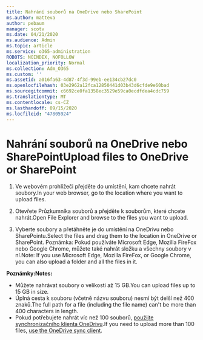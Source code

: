 ```yaml
---
title: Nahrání souborů na OneDrive nebo SharePoint
ms.author: matteva
author: pebaum
manager: scotv
ms.date: 04/21/2020
ms.audience: Admin
ms.topic: article
ms.service: o365-administration
ROBOTS: NOINDEX, NOFOLLOW
localization_priority: Normal
ms.collection: Adm_O365
ms.custom: ''
ms.assetid: a016fa63-4d87-4f3d-99eb-ee134cb27dc0
ms.openlocfilehash: 03e2962a12fca12850441d03b43d6cfde9e60bad
ms.sourcegitcommit: c6692ce0fa1358ec3529e59ca0ecdfdea4cdc759
ms.translationtype: MT
ms.contentlocale: cs-CZ
ms.lasthandoff: 09/15/2020
ms.locfileid: "47805924"
---
```

# <a name="upload-files-to-onedrive-or-sharepoint"></a><span data-ttu-id="3dbe9-102">Nahrání souborů na OneDrive nebo SharePoint</span><span class="sxs-lookup"><span data-stu-id="3dbe9-102">Upload files to OneDrive or SharePoint</span></span>

1. <span data-ttu-id="3dbe9-103">Ve webovém prohlížeči přejděte do umístění, kam chcete nahrát soubory.</span><span class="sxs-lookup"><span data-stu-id="3dbe9-103">In your web browser, go to the location where you want to upload files.</span></span>
    
2. <span data-ttu-id="3dbe9-104">Otevřete Průzkumníka souborů a přejděte k souborům, které chcete nahrát.</span><span class="sxs-lookup"><span data-stu-id="3dbe9-104">Open File Explorer and browse to the files you want to upload.</span></span>
    
3. <span data-ttu-id="3dbe9-105">Vyberte soubory a přetáhněte je do umístění na OneDrivu nebo SharePointu.</span><span class="sxs-lookup"><span data-stu-id="3dbe9-105">Select the files and drag them to the location in OneDrive or SharePoint.</span></span> <span data-ttu-id="3dbe9-106">Poznámka: Pokud používáte Microsoft Edge, Mozilla FireFox nebo Google Chrome, můžete také nahrát složku a všechny soubory v ní.</span><span class="sxs-lookup"><span data-stu-id="3dbe9-106">Note: If you use Microsoft Edge, Mozilla FireFox, or Google Chrome, you can also upload a folder and all the files in it.</span></span>
    
<span data-ttu-id="3dbe9-107">**Poznámky:**</span><span class="sxs-lookup"><span data-stu-id="3dbe9-107">**Notes:**</span></span>
- <span data-ttu-id="3dbe9-108">Můžete nahrávat soubory o velikosti až 15 GB.</span><span class="sxs-lookup"><span data-stu-id="3dbe9-108">You can upload files up to 15 GB in size.</span></span> 
- <span data-ttu-id="3dbe9-109">Úplná cesta k souboru (včetně názvu souboru) nesmí být delší než 400 znaků.</span><span class="sxs-lookup"><span data-stu-id="3dbe9-109">The full path for a file (including the file name) can't be more than 400 characters in length.</span></span> 
- <span data-ttu-id="3dbe9-110">Pokud potřebujete nahrát víc než 100 souborů, [použijte synchronizačního klienta OneDrivu](https://go.microsoft.com/fwlink/?linkid=866427).</span><span class="sxs-lookup"><span data-stu-id="3dbe9-110">If you need to upload more than 100 files, [use the OneDrive sync client](https://go.microsoft.com/fwlink/?linkid=866427).</span></span> 
  


